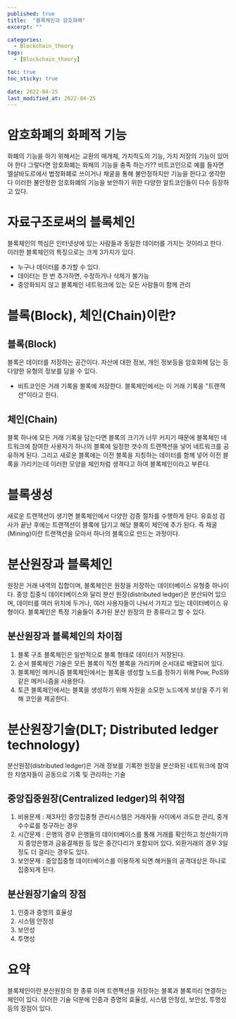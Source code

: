 ```yaml
---
published: true
title:  "블록체인과 암호화폐"
excerpt: ""

categories:
  - Blockchain_theory
tags:
  - [Blockchain_theory]

toc: true
toc_sticky: true
 
date: 2022-04-25
last_modified_at: 2022-04-25
---
```


# 암호화폐의 화페적 기능

화폐의 기능을 하기 위해서는 교환의 매개체, 가치척도의 기능, 가치 저장의 기능이 있어야 한다 그렇다면 암호화폐는 화페의 기능을 충족 하는가?? 비트코인으로 예를 들자면 엘살바도르에서 법정화폐로 쓰이거나 채굴을 통해 불안정하지만 기능을 한다고 생각한다 이러한 불안정한 암호화폐의 기능을 보안하기 위한 다양한 알트코인들이 다수 등장하고 있다.

# 자료구조로써의 블록체인

블록체인의 핵심은 인터넷상에 있는 사람들과 동일한 데이터를 가지는 것이라고 한다. 이러한 블록체인의 특징으로는 크게 3가지가 있다.
  - 누구나 데이터를 추가할 수 있다.
  - 데이터는 한 번 추가하면, 수정하거나 삭제가 불가능
  - 중앙화되지 않고 블록체인 네트워크에 있는 모든 사람들이 함께 관리

# 블록(Block), 체인(Chain)이란?

## 블록(Block)
블록은 데이터를 저장하는 공간이다. 자산에 대한 정보, 개인 정보등을 암호화헤 담는 등 다양한 유형의 정보를 담을 수 있다.

- 비트코인은 거래 기록을 블록에 저장한다. 블록체인에서는 이 거래 기록을 "트랜잭션"이라고 한다.

## 체인(Chain)
블록 하나에 모든 거래 기록을 담는다면 블록의 크기가 너무 커지기 때문에 블록체인 네트워크에 참여한 사용자가 하나의 블록에 일정한 갯수의 트랜잭션을 넣어 네트워크를 공유하게 된다. 그리고 새로운 블록에는 이전 블록을 지칭하는 데이터를 함께 넣어 이전 블록을 가리키는데 이러한 모양을 체인처럼 생격다고 하여 블록체인이라고 부른다.

# 블록생성

새로운 트랜잭션이 생기면 블록체인에서 다양한 검증 절차를 수행하게 된다. 유효성 검사가 끝난 후에는 트랜잭션이 블록에 담기고 해당 블록이 체인에 추가 된다. 즉 채굴(Mining)이란 트랜잭션을 모아서 하나의 블록으로 만드는 과정이다.

# 분산원장과 블록체인

원장은 거래 내역의 집합이며, 블록체인은 원장을 저장하는 데이터베이스 유형중 하나이다. 중앙 집중식 데이터베이스와 달리 분산 원장(distributed ledger)은 분산되어 있으며, 데이터를 여러 위치에 두거나, 여러 사용자들이 나눠서 가지고 있는 데이터베이스 유형이다. 블록체인은 특정 기술들이 추가된 분산 원장의 한 종류라고 할 수 있다.

## 분산원장과 블록체인의 차이점

1. 블록 구조
블록체인은 일반적으로 블록 형태로 데이터가 저장된다.
2. 순서
블록체인 기술은 모든 블록이 직전 블록을 가리키며 순서대로 배열되어 있다.
3. 블록체인 메커니즘
블록체인에서는 블록을 생성할 노드를 정하기 위해 Pow, PoS와 같은 메커니즘을 사용한다.
4. 토큰
블록체인에서는 블록을 생성하기 위해 자원을 소모한 노드에게 보상을 주기 위해 코인을 제공한다.

# 분산원장기술(DLT; Distributed ledger technology)

분산원장(distributed ledger)은 거래 정보를 기록한 원장을 분산화된 네트워크에 참여한 차염자들이 공동으로 기록 및 관리하는 기술

## 중앙집중원장(Centralized ledger)의 취약점

1. 비용문제 : 제3자인 중앙집중형 관리시스템은 거래자들 사이에서 과도한 관리, 중개수수료를 청구하는 경우
2. 시간문제 : 은행의 경우 은행들의 데이터베이스를 통해 거래를 확인하고 청산하기까지 중앙은행과 금융결제원 등 많은 중간다리가 포함되어 있다. 외환거래의 경우 3일 정도 더 걸리는 경우도 있다.
3. 보안문제 : 중앙집중형 데이터베이스를 이용하게 되면 해커들의 공격대상은 하나로 집중되게 된다.

## 분산원장기술의 장점

1. 인증과 증명의 효율성
2. 시스템 안정성
3. 보안성
4. 투명성


# 요약

블록체인이란 분산원장의 한 종류 이며 트랜잭션을 저장하는 블록과 블록끼리 연결하는 체인이 있다. 이러한 기술 덕분에 인증과 증명의 효율성, 시스템 안정성, 보안성, 투명성등의 장점이 있다.